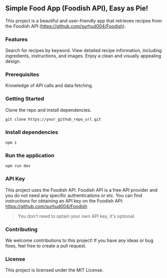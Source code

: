 ## Simple Food App (Foodish API), Easy as Pie!

This project is a beautiful and user-friendly app that retrieves recipes from the Foodish API (https://github.com/surhud004/Foodish).

### Features
Search for recipes by keyword.
View detailed recipe information, including ingredients, instructions, and images.
Enjoy a clean and visually appealing design.

### Prerequisites
Knowledge of API calls and data fetching.

### Getting Started
Clone the repo and install dependencies.
```
git clone https://your_github_repo_url.git
```

### Install dependencies

```
npm i
```

### Run the application

```
npm run dev
```

### API Key
This project uses the Foodish API. Foodish API is a free API provider and you do not need any specific authentications or etc. You can find instructions for obtaining an API key on the Foodish API: https://github.com/surhud004/Foodish

> You don't need to optain your own API key, it's optional.

### Contributing
We welcome contributions to this project! If you have any ideas or bug fixes, feel free to create a pull request.

### License
This project is licensed under the MIT License.